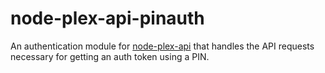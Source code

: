 # node-plex-api-pinauth
An authentication module for [node-plex-api](https://github.com/phillipj/node-plex-api) that handles the API requests necessary for getting an auth token using a PIN.
